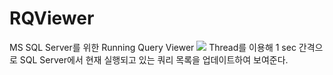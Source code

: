 RQViewer
========
MS SQL Server를 위한 Running Query Viewer
<img src="https://raw.github.com/DaegiKim/RQViewer/master/screenshot/screenshot1.png">
Thread를 이용해 1 sec 간격으로 SQL Server에서 현재 실행되고 있는 쿼리 목록을 업데이트하여 보여준다.
